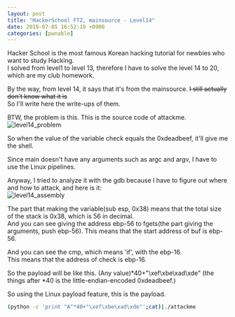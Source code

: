 ```yaml
---
layout: post
title: "HackerSchool FTZ, mainsource - Level14"
date: 2019-07-05 16:52:19 +0900
categories: [pwnable]
---
```


Hacker School is the most famous Korean hacking tutorial for newbies who want to study Hacking.  
I solved from level1 to level 13, therefore I have to solve the level 14 to 20, which are my club homework.

By the way, from level 14, it says that it's from the mainsource. ~~I still actually don't know what it is~~  
So I'll write here the write-ups of them.

BTW, the problem is this. This is the source code of attackme.
![level14_problem](https://1.bp.blogspot.com/-M_8xWfhif88/XSLMFMpHQqI/AAAAAAAAULA/DHRk14FkEHkIszoDnuA3UQyjAQIzTx7jQCLcBGAs/s1600/Screen%2BShot%2B2019-07-08%2Bat%2B13.25.35.png)

So when the value of the variable check equals the 0xdeadbeef, it'll give me the shell.

Since main doesn't have any arguments such as argc and argv, I have to use the Linux pipelines.

Anyway, I tried to analyze it with the gdb because I have to figure out where and how to attack, and here is it:  
![level14_assembly](https://1.bp.blogspot.com/-Wu0NMgQgy-E/XSM9bCn00uI/AAAAAAAAUL4/OHDBvT1UPJUHzhTNlhOBQ1zv7FLsSAZkACLcBGAs/s1600/Screen%2BShot%2B2019-07-08%2Bat%2B13.28.31.png)

The part that making the variable(sub esp, 0x38) means that the total size of the stack is 0x38, which is 56 in decimal.  
And you can see giving the address ebp-56 to fgets(the part giving the arguments, push ebp-56). This means that the start address of buf is ebp-56.

And you can see the cmp, which means 'if', with the ebp-16.  
This means that the address of check is ebp-16.

So the payload will be like this. (Any value)*40+"\xef\xbe\xad\xde"
(the things after *40 is the little-endian-encoded 0xdeadbeef.)

So using the Linux payload feature, this is the payload.

```bash
(python -c 'print "A"*40+"\xef\xbe\xad\xde"';cat)|./attackme
```

